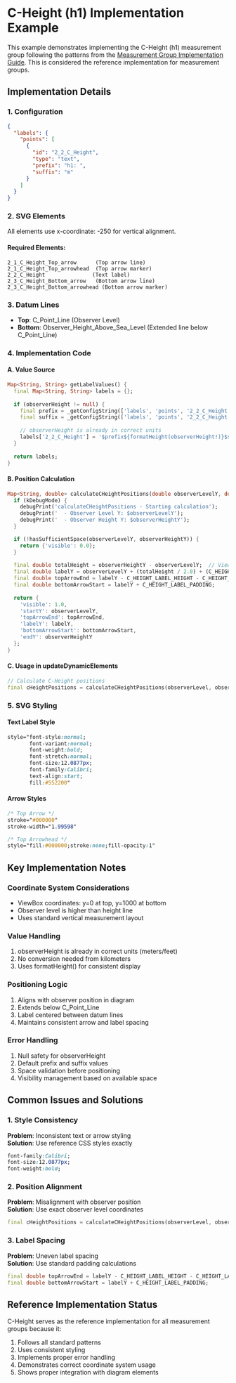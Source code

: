 # C-Height (h1) Implementation Example

This example demonstrates implementing the C-Height (h1) measurement group following the patterns from the [Measurement Group Implementation Guide](../measurement_group_guide.md). This is considered the reference implementation for measurement groups.

## Implementation Details

### 1. Configuration
```json
{
  "labels": {
    "points": [
      {
        "id": "2_2_C_Height",
        "type": "text",
        "prefix": "h1: ",
        "suffix": "m"
      }
    ]
  }
}
```

### 2. SVG Elements
All elements use x-coordinate: -250 for vertical alignment.

#### Required Elements:
```
2_1_C_Height_Top_arrow      (Top arrow line)
2_1_C_Height_Top_arrowhead  (Top arrow marker)
2_2_C_Height               (Text label)
2_3_C_Height_Bottom_arrow   (Bottom arrow line)
2_3_C_Height_Bottom_arrowhead (Bottom arrow marker)
```

### 3. Datum Lines
- **Top**: C_Point_Line (Observer Level)
- **Bottom**: Observer_Height_Above_Sea_Level (Extended line below C_Point_Line)

### 4. Implementation Code

#### A. Value Source
```dart
Map<String, String> getLabelValues() {
  final Map<String, String> labels = {};
  
  if (observerHeight != null) {
    final prefix = _getConfigString(['labels', 'points', '2_2_C_Height', 'prefix']) ?? 'h1: ';
    final suffix = _getConfigString(['labels', 'points', '2_2_C_Height', 'suffix']) ?? 'm';
    
    // observerHeight is already in correct units
    labels['2_2_C_Height'] = '$prefix${formatHeight(observerHeight!)}$suffix';
  }
  
  return labels;
}
```

#### B. Position Calculation
```dart
Map<String, double> calculateCHeightPositions(double observerLevelY, double observerHeightY) {
  if (kDebugMode) {
    debugPrint('calculateCHeightPositions - Starting calculation');
    debugPrint('  - Observer Level Y: $observerLevelY');
    debugPrint('  - Observer Height Y: $observerHeightY');
  }

  if (!hasSufficientSpace(observerLevelY, observerHeightY)) {
    return {'visible': 0.0};
  }
  
  final double totalHeight = observerHeightY - observerLevelY;  // ViewBox coordinates
  final double labelY = observerLevelY + (totalHeight / 2.0) + (C_HEIGHT_LABEL_HEIGHT / 4.0);
  final double topArrowEnd = labelY - C_HEIGHT_LABEL_HEIGHT - C_HEIGHT_LABEL_PADDING;
  final double bottomArrowStart = labelY + C_HEIGHT_LABEL_PADDING;
  
  return {
    'visible': 1.0,
    'startY': observerLevelY,
    'topArrowEnd': topArrowEnd,
    'labelY': labelY,
    'bottomArrowStart': bottomArrowStart,
    'endY': observerHeightY
  };
}
```

#### C. Usage in updateDynamicElements
```dart
// Calculate C-Height positions
final cHeightPositions = calculateCHeightPositions(observerLevel, observerHeightLine);
```

### 5. SVG Styling

#### Text Label Style
```css
style="font-style:normal;
       font-variant:normal;
       font-weight:bold;
       font-stretch:normal;
       font-size:12.0877px;
       font-family:Calibri;
       text-align:start;
       fill:#552200"
```

#### Arrow Styles
```css
/* Top Arrow */
stroke="#000000"
stroke-width="1.99598"

/* Top Arrowhead */
style="fill:#000000;stroke:none;fill-opacity:1"
```

## Key Implementation Notes

### Coordinate System Considerations
- ViewBox coordinates: y=0 at top, y=1000 at bottom
- Observer level is higher than height line
- Uses standard vertical measurement layout

### Value Handling
1. observerHeight is already in correct units (meters/feet)
2. No conversion needed from kilometers
3. Uses formatHeight() for consistent display

### Positioning Logic
1. Aligns with observer position in diagram
2. Extends below C_Point_Line
3. Label centered between datum lines
4. Maintains consistent arrow and label spacing

### Error Handling
1. Null safety for observerHeight
2. Default prefix and suffix values
3. Space validation before positioning
4. Visibility management based on available space

## Common Issues and Solutions

### 1. Style Consistency
**Problem**: Inconsistent text or arrow styling  
**Solution**: Use reference CSS styles exactly
```css
font-family:Calibri;
font-size:12.0877px;
font-weight:bold;
```

### 2. Position Alignment
**Problem**: Misalignment with observer position  
**Solution**: Use exact observer level coordinates
```dart
final cHeightPositions = calculateCHeightPositions(observerLevel, observerHeightLine);
```

### 3. Label Spacing
**Problem**: Uneven label spacing  
**Solution**: Use standard padding calculations
```dart
final double topArrowEnd = labelY - C_HEIGHT_LABEL_HEIGHT - C_HEIGHT_LABEL_PADDING;
final double bottomArrowStart = labelY + C_HEIGHT_LABEL_PADDING;
```

## Reference Implementation Status
C-Height serves as the reference implementation for all measurement groups because it:
1. Follows all standard patterns
2. Uses consistent styling
3. Implements proper error handling
4. Demonstrates correct coordinate system usage
5. Shows proper integration with diagram elements
